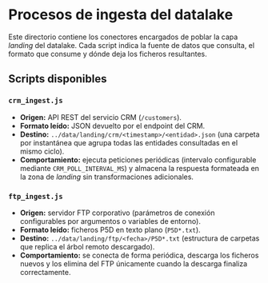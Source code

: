 # Procesos de ingesta del datalake

Este directorio contiene los conectores encargados de poblar la capa *landing* del datalake.
Cada script indica la fuente de datos que consulta, el formato que consume y dónde deja los ficheros resultantes.

## Scripts disponibles

### `crm_ingest.js`

- **Origen:** API REST del servicio CRM (`/customers`).
- **Formato leído:** JSON devuelto por el endpoint del CRM.
- **Destino:** `../data/landing/crm/<timestamp>/<entidad>.json` (una carpeta por instantánea que agrupa todas las entidades consultadas en el mismo ciclo).
- **Comportamiento:** ejecuta peticiones periódicas (intervalo configurable mediante `CRM_POLL_INTERVAL_MS`) y almacena la respuesta formateada en la zona de *landing* sin transformaciones adicionales.

### `ftp_ingest.js`

- **Origen:** servidor FTP corporativo (parámetros de conexión configurables por argumentos o variables de entorno).
- **Formato leído:** ficheros P5D en texto plano (`P5D*.txt`).
- **Destino:** `../data/landing/ftp/<fecha>/P5D*.txt` (estructura de carpetas que replica el árbol remoto descargado).
- **Comportamiento:** se conecta de forma periódica, descarga los ficheros nuevos y los elimina del FTP únicamente cuando la descarga finaliza correctamente.
